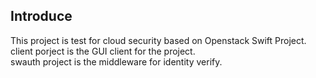 Introduce
---------
  This project is test for cloud security based on Openstack Swift Project.<br>
  client porject is the GUI client for the project.<br>
  swauth project is the middleware for identity verify.
